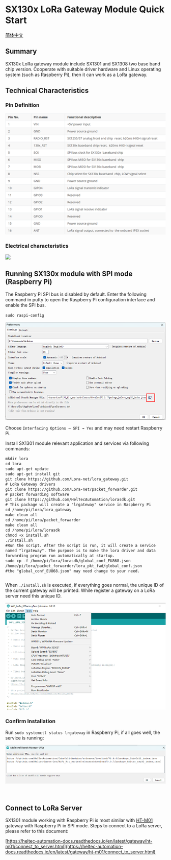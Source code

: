 # SX130x LoRa Gateway Module Quick Start

[简体中文](https://heltec-automation.readthedocs.io/zh_CN/latest/gateway/sx1301module/qucik_start.html)

## Summary

SX130x LoRa gateway module include SX1301 and SX1308 two base band chip version. Cooperate with suitable driver hardware and Linux operating system (such as Raspberry Pi), then it can work as a LoRa gateway.

## Technical Characteristics

### Pin Definition

![](img/quick_start/01.png)

### Electrical characteristics

![](img/quick_start/00.png)

## Running SX130x module with SPI mode (Raspberry Pi)

The Raspberry Pi SPI bus is disabled by default. Enter the following command in putty to open the Raspberry Pi configuration interface and enable the SPI bus.

`sudo raspi-config`

![](img/quick_start/02.png)

Choose `Interfacing Options → SPI → Yes` and may need restart Raspberry Pi.

Install SX1301 module relevant application and services via following commands:

```shell
mkdir lora
cd lora
sudo apt-get update
sudo apt-get install git
git clone https://github.com/Lora-net/lora_gateway.git
# LoRa Gateway drivers
git clone https://github.com/Lora-net/packet_forwarder.git
# packet forwarding software
git clone https://github.com/HelTecAutomation/lorasdk.git
# This package will create a "lrgateway" service in Raspberry Pi
cd /home/pi/lora/lora_gateway
make clean all
cd /home/pi/lora/packet_forwarder
make clean all
cd /home/pi/lora/lorasdk
chmod +x install.sh 
./install.sh
#Run the script. After the script is run, it will create a service named "lrgateway". The purpose is to make the lora driver and data forwarding program run automatically at startup.
sudo cp -f /home/pi/lora/lorasdk/global_conf_EU868.json /home/pi/lora/packet_forwarder/lora_pkt_fwd/global_conf.json
#the "global_conf_EU868.json" may need change to your need.
```

```Tip:: The "global_conf.json" file determines the listening frequency of the gateway, which is the key to a node can successfully communicate with the gateway!

```

When `./install.sh` is executed, if everything goes normal, the unique ID of the current gateway will be printed. While register a gateway on a LoRa server need this unique ID.

![](img/quick_start/08.png)

### Confirm Installation

Run `sudo systemctl status lrgateway` in Raspberry Pi, if all goes well, the service is running:

![](img/quick_start/03.png)

&nbsp;

## Connect to LoRa Server

SX1301 module working with Raspberry Pi is most similar with [HT-M01](https://heltec.org/project/ht-m01/) gateway with Raspberry Pi in SPI mode. Steps to connect to a LoRa server, please refer to this document:

[https://heltec-automation-docs.readthedocs.io/en/latest/gateway/ht-m01/connect_to_server.html](https://heltec-automation-docs.readthedocs.io/en/latest/gateway/ht-m01/connect_to_server.html)